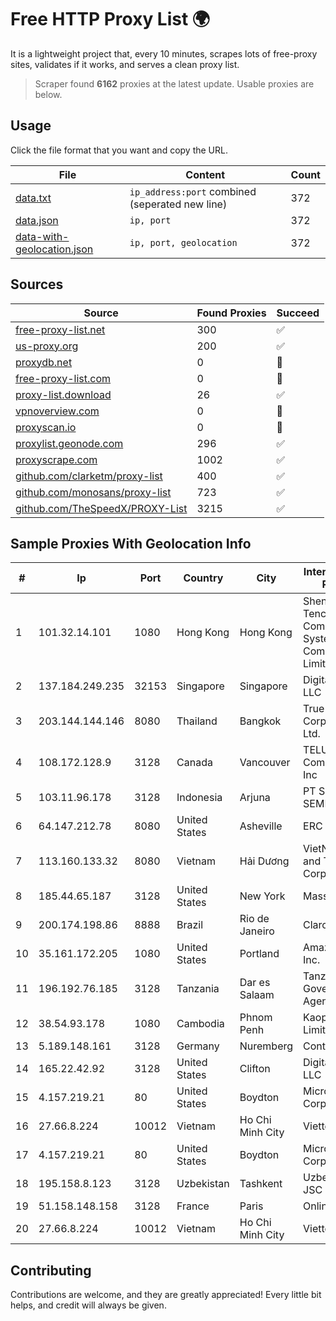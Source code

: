 
# Free HTTP Proxy List 🌍

It is a lightweight project that, every 10 minutes, scrapes lots of free-proxy sites, validates if it works, and serves a clean proxy list.


> Scraper found **6162** proxies at the latest update. Usable proxies are below.

## Usage

Click the file format that you want and copy the URL.


|File|Content|Count|
|----|-------|-----|
|[data.txt](https://raw.githubusercontent.com/themiralay/Proxy-List-World/master/data.txt)|`ip_address:port` combined (seperated new line)|372|
|[data.json](https://raw.githubusercontent.com/themiralay/Proxy-List-World/master/data.json)|`ip, port`|372|
|[data-with-geolocation.json](https://raw.githubusercontent.com/themiralay/Proxy-List-World/master/data-with-geolocation.json)|`ip, port, geolocation`|372|

## Sources

|Source|Found Proxies|Succeed|
|------|-------------|-------|
|[free-proxy-list.net](https://free-proxy-list.net)|300|✅|
|[us-proxy.org](https://www.us-proxy.org)|200|✅|
|[proxydb.net](http://proxydb.net)|0|🚫|
|[free-proxy-list.com](https://free-proxy-list.com/?page=&port=&type%5B%5D=http&type%5B%5D=https&up_time=0&search=Search)|0|🚫|
|[proxy-list.download](https://www.proxy-list.download/HTTP)|26|✅|
|[vpnoverview.com](https://vpnoverview.com/privacy/anonymous-browsing/free-proxy-servers)|0|🚫|
|[proxyscan.io](https://www.proxyscan.io)|0|🚫|
|[proxylist.geonode.com](https://proxylist.geonode.com/api/proxy-list?limit=300&page=1&sort_by=lastChecked&sort_type=desc&protocols=http,https)|296|✅|
|[proxyscrape.com](https://api.proxyscrape.com/v2/?request=displayproxies&protocol=http&timeout=10000&country=all&ssl=all&anonymity=all)|1002|✅|
|[github.com/clarketm/proxy-list](https://raw.githubusercontent.com/clarketm/proxy-list/master/proxy-list-raw.txt)|400|✅|
|[github.com/monosans/proxy-list](https://raw.githubusercontent.com/monosans/proxy-list/main/proxies/http.txt)|723|✅|
|[github.com/TheSpeedX/PROXY-List](https://raw.githubusercontent.com/TheSpeedX/PROXY-List/master/http.txt)|3215|✅|


## Sample Proxies With Geolocation Info

|#|Ip|Port|Country|City|Internet Service Provider|
|-|--|----|-------|----|-------------------------|
|1|101.32.14.101|1080|Hong Kong|Hong Kong|Shenzhen Tencent Computer Systems Company Limited|
|2|137.184.249.235|32153|Singapore|Singapore|DigitalOcean, LLC|
|3|203.144.144.146|8080|Thailand|Bangkok|True Internet Corporation CO. Ltd.|
|4|108.172.128.9|3128|Canada|Vancouver|TELUS Communications Inc|
|5|103.11.96.178|3128|Indonesia|Arjuna|PT SKYLINE SEMESTA|
|6|64.147.212.78|8080|United States|Asheville|ERC Broadband|
|7|113.160.133.32|8080|Vietnam|Hải Dương|VietNam Post and Telecom Corporation|
|8|185.44.65.187|3128|United States|New York|Massivegrid LTD|
|9|200.174.198.86|8888|Brazil|Rio de Janeiro|Claro S.A|
|10|35.161.172.205|1080|United States|Portland|Amazon.com, Inc.|
|11|196.192.76.185|3128|Tanzania|Dar es Salaam|Tanzania e-Government Agency|
|12|38.54.93.178|1080|Cambodia|Phnom Penh|Kaopu Cloud HK Limited|
|13|5.189.148.161|3128|Germany|Nuremberg|Contabo GmbH|
|14|165.22.42.92|3128|United States|Clifton|DigitalOcean, LLC|
|15|4.157.219.21|80|United States|Boydton|Microsoft Corporation|
|16|27.66.8.224|10012|Vietnam|Ho Chi Minh City|Viettel Group|
|17|4.157.219.21|80|United States|Boydton|Microsoft Corporation|
|18|195.158.8.123|3128|Uzbekistan|Tashkent|Uzbektelecom JSC|
|19|51.158.148.158|3128|France|Paris|Online S.A.S.|
|20|27.66.8.224|10012|Vietnam|Ho Chi Minh City|Viettel Group|



## Contributing

Contributions are welcome, and they are greatly appreciated! Every
little bit helps, and credit will always be given.

